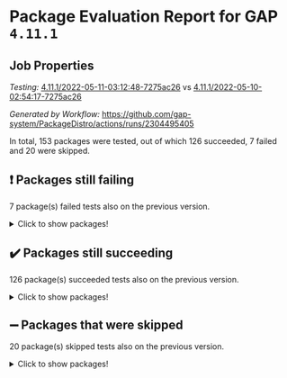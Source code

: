 # Package Evaluation Report for GAP `4.11.1`

## Job Properties

*Testing:* [4.11.1/2022-05-11-03:12:48-7275ac26](https://github.com/gap-system/PackageDistro/blob/data/reports/4.11.1/2022-05-11-03:12:48-7275ac26) vs [4.11.1/2022-05-10-02:54:17-7275ac26](https://github.com/gap-system/PackageDistro/blob/data/reports/4.11.1/2022-05-10-02:54:17-7275ac26)

*Generated by Workflow:* https://github.com/gap-system/PackageDistro/actions/runs/2304495405

In total, 153 packages were tested, out of which 126 succeeded, 7 failed and 20 were skipped.

## :exclamation: Packages still failing

7 package(s) failed tests also on the previous version.
<details><summary>Click to show packages!</summary>

- fining 1.4.1 [(failure)](https://github.com/gap-system/PackageDistro/runs/6381119362?check_suite_focus=true)
- francy 1.2.4 [(failure)](https://github.com/gap-system/PackageDistro/runs/6381119537?check_suite_focus=true)
- hap 1.39 [(failure)](https://github.com/gap-system/PackageDistro/runs/6381119970?check_suite_focus=true)
- normalizinterface 1.3.2 [(failure)](https://github.com/gap-system/PackageDistro/runs/6381121087?check_suite_focus=true)
- packagemanager 1.2 [(failure)](https://github.com/gap-system/PackageDistro/runs/6381121354?check_suite_focus=true)
- recog 1.3.2 [(failure)](https://github.com/gap-system/PackageDistro/runs/6381121860?check_suite_focus=true)
- semigroups 4.0.0 [(failure)](https://github.com/gap-system/PackageDistro/runs/6381122049?check_suite_focus=true)
</details>

## :heavy_check_mark: Packages still succeeding

126 package(s) succeeded tests also on the previous version.
<details><summary>Click to show packages!</summary>

- ace 5.4 [(success)](https://github.com/gap-system/PackageDistro/runs/6381117706?check_suite_focus=true)
- aclib 1.3.2 [(success)](https://github.com/gap-system/PackageDistro/runs/6381117738?check_suite_focus=true)
- agt 0.2 [(success)](https://github.com/gap-system/PackageDistro/runs/6381117771?check_suite_focus=true)
- alnuth 3.2.1 [(success)](https://github.com/gap-system/PackageDistro/runs/6381117800?check_suite_focus=true)
- anupq 3.2.6 [(success)](https://github.com/gap-system/PackageDistro/runs/6381117822?check_suite_focus=true)
- atlasrep 2.1.2 [(success)](https://github.com/gap-system/PackageDistro/runs/6381117844?check_suite_focus=true)
- autodoc 2022.03.10 [(success)](https://github.com/gap-system/PackageDistro/runs/6381117865?check_suite_focus=true)
- automata 1.15 [(success)](https://github.com/gap-system/PackageDistro/runs/6381117887?check_suite_focus=true)
- automgrp 1.3.2 [(success)](https://github.com/gap-system/PackageDistro/runs/6381117958?check_suite_focus=true)
- autpgrp 1.10.2 [(success)](https://github.com/gap-system/PackageDistro/runs/6381118054?check_suite_focus=true)
- cap 2022.05-02 [(success)](https://github.com/gap-system/PackageDistro/runs/6381118124?check_suite_focus=true)
- caratinterface 2.3.3 [(success)](https://github.com/gap-system/PackageDistro/runs/6381118204?check_suite_focus=true)
- cddinterface 2020.06.24 [(success)](https://github.com/gap-system/PackageDistro/runs/6381118352?check_suite_focus=true)
- circle 1.6.5 [(success)](https://github.com/gap-system/PackageDistro/runs/6381118422?check_suite_focus=true)
- classicpres 1.22 [(success)](https://github.com/gap-system/PackageDistro/runs/6381118479?check_suite_focus=true)
- cohomolo 1.6.10 [(success)](https://github.com/gap-system/PackageDistro/runs/6381118516?check_suite_focus=true)
- congruence 1.2.4 [(success)](https://github.com/gap-system/PackageDistro/runs/6381118554?check_suite_focus=true)
- corelg 1.56 [(success)](https://github.com/gap-system/PackageDistro/runs/6381118592?check_suite_focus=true)
- crime 1.6 [(success)](https://github.com/gap-system/PackageDistro/runs/6381118620?check_suite_focus=true)
- crisp 1.4.5 [(success)](https://github.com/gap-system/PackageDistro/runs/6381118657?check_suite_focus=true)
- crypting 0.10 [(success)](https://github.com/gap-system/PackageDistro/runs/6381118689?check_suite_focus=true)
- cryst 4.1.24 [(success)](https://github.com/gap-system/PackageDistro/runs/6381118725?check_suite_focus=true)
- crystcat 1.1.9 [(success)](https://github.com/gap-system/PackageDistro/runs/6381118767?check_suite_focus=true)
- ctbllib 1.3.4 [(success)](https://github.com/gap-system/PackageDistro/runs/6381118838?check_suite_focus=true)
- cubefree 1.19 [(success)](https://github.com/gap-system/PackageDistro/runs/6381118871?check_suite_focus=true)
- curlinterface 2.2.2 [(success)](https://github.com/gap-system/PackageDistro/runs/6381118905?check_suite_focus=true)
- cvec 2.7.5 [(success)](https://github.com/gap-system/PackageDistro/runs/6381118940?check_suite_focus=true)
- datastructures 0.2.7 [(success)](https://github.com/gap-system/PackageDistro/runs/6381118969?check_suite_focus=true)
- deepthought 1.0.5 [(success)](https://github.com/gap-system/PackageDistro/runs/6381118997?check_suite_focus=true)
- design 1.7 [(success)](https://github.com/gap-system/PackageDistro/runs/6381119039?check_suite_focus=true)
- difsets 2.3.1 [(success)](https://github.com/gap-system/PackageDistro/runs/6381119078?check_suite_focus=true)
- digraphs 1.5.2 [(success)](https://github.com/gap-system/PackageDistro/runs/6381119145?check_suite_focus=true)
- edim 1.3.5 [(success)](https://github.com/gap-system/PackageDistro/runs/6381119195?check_suite_focus=true)
- example 4.3.1 [(success)](https://github.com/gap-system/PackageDistro/runs/6381119251?check_suite_focus=true)
- factint 1.6.3 [(success)](https://github.com/gap-system/PackageDistro/runs/6381119287?check_suite_focus=true)
- ferret 1.0.7 [(success)](https://github.com/gap-system/PackageDistro/runs/6381119314?check_suite_focus=true)
- fga 1.4.0 [(success)](https://github.com/gap-system/PackageDistro/runs/6381119339?check_suite_focus=true)
- float 1.0.3 [(success)](https://github.com/gap-system/PackageDistro/runs/6381119381?check_suite_focus=true)
- format 1.4.3 [(success)](https://github.com/gap-system/PackageDistro/runs/6381119408?check_suite_focus=true)
- forms 1.2.7 [(success)](https://github.com/gap-system/PackageDistro/runs/6381119428?check_suite_focus=true)
- fplsa 1.2.5 [(success)](https://github.com/gap-system/PackageDistro/runs/6381119453?check_suite_focus=true)
- fr 2.4.8 [(success)](https://github.com/gap-system/PackageDistro/runs/6381119485?check_suite_focus=true)
- fwtree 1.3 [(success)](https://github.com/gap-system/PackageDistro/runs/6381119577?check_suite_focus=true)
- gbnp 1.0.5 [(success)](https://github.com/gap-system/PackageDistro/runs/6381119619?check_suite_focus=true)
- generalizedmorphismsforcap 2022.05-01 [(success)](https://github.com/gap-system/PackageDistro/runs/6381119670?check_suite_focus=true)
- genss 1.6.6 [(success)](https://github.com/gap-system/PackageDistro/runs/6381119711?check_suite_focus=true)
- gradedringforhomalg 2022.03-01 [(success)](https://github.com/gap-system/PackageDistro/runs/6381119737?check_suite_focus=true)
- grape 4.8.5 [(success)](https://github.com/gap-system/PackageDistro/runs/6381119782?check_suite_focus=true)
- groupoids 1.69 [(success)](https://github.com/gap-system/PackageDistro/runs/6381119815?check_suite_focus=true)
- grpconst 2.6.2 [(success)](https://github.com/gap-system/PackageDistro/runs/6381119852?check_suite_focus=true)
- guarana 0.96.3 [(success)](https://github.com/gap-system/PackageDistro/runs/6381119882?check_suite_focus=true)
- guava 3.16 [(success)](https://github.com/gap-system/PackageDistro/runs/6381119933?check_suite_focus=true)
- hapcryst 0.1.14 [(success)](https://github.com/gap-system/PackageDistro/runs/6381119993?check_suite_focus=true)
- hecke 1.5.3 [(success)](https://github.com/gap-system/PackageDistro/runs/6381120020?check_suite_focus=true)
- help 3.5 [(success)](https://github.com/gap-system/PackageDistro/runs/6381120048?check_suite_focus=true)
- idrel 2.43 [(success)](https://github.com/gap-system/PackageDistro/runs/6381120088?check_suite_focus=true)
- images 1.3.1 [(success)](https://github.com/gap-system/PackageDistro/runs/6381120122?check_suite_focus=true)
- intpic 0.2.4 [(success)](https://github.com/gap-system/PackageDistro/runs/6381120157?check_suite_focus=true)
- io 4.7.2 [(success)](https://github.com/gap-system/PackageDistro/runs/6381120192?check_suite_focus=true)
- irredsol 1.4.3 [(success)](https://github.com/gap-system/PackageDistro/runs/6381120212?check_suite_focus=true)
- json 2.1.0 [(success)](https://github.com/gap-system/PackageDistro/runs/6381120244?check_suite_focus=true)
- jupyterkernel 1.4.1 [(success)](https://github.com/gap-system/PackageDistro/runs/6381120272?check_suite_focus=true)
- jupyterviz 1.5.1 [(success)](https://github.com/gap-system/PackageDistro/runs/6381120298?check_suite_focus=true)
- kan 1.34 [(success)](https://github.com/gap-system/PackageDistro/runs/6381120317?check_suite_focus=true)
- kbmag 1.5.9 [(success)](https://github.com/gap-system/PackageDistro/runs/6381120344?check_suite_focus=true)
- laguna 3.9.5 [(success)](https://github.com/gap-system/PackageDistro/runs/6381120370?check_suite_focus=true)
- liealgdb 2.2.1 [(success)](https://github.com/gap-system/PackageDistro/runs/6381120402?check_suite_focus=true)
- liepring 2.6 [(success)](https://github.com/gap-system/PackageDistro/runs/6381120426?check_suite_focus=true)
- liering 2.4.2 [(success)](https://github.com/gap-system/PackageDistro/runs/6381120449?check_suite_focus=true)
- linearalgebraforcap 2022.05-02 [(success)](https://github.com/gap-system/PackageDistro/runs/6381120514?check_suite_focus=true)
- loops 3.4.1 [(success)](https://github.com/gap-system/PackageDistro/runs/6381120548?check_suite_focus=true)
- lpres 1.0.3 [(success)](https://github.com/gap-system/PackageDistro/runs/6381120581?check_suite_focus=true)
- majoranaalgebras 1.4 [(success)](https://github.com/gap-system/PackageDistro/runs/6381120617?check_suite_focus=true)
- mapclass 1.4.5 [(success)](https://github.com/gap-system/PackageDistro/runs/6381120653?check_suite_focus=true)
- matgrp 0.64 [(success)](https://github.com/gap-system/PackageDistro/runs/6381120703?check_suite_focus=true)
- modisom 2.5.2 [(success)](https://github.com/gap-system/PackageDistro/runs/6381120751?check_suite_focus=true)
- modulepresentationsforcap 2022.05-01 [(success)](https://github.com/gap-system/PackageDistro/runs/6381120790?check_suite_focus=true)
- monoidalcategories 2022.05-02 [(success)](https://github.com/gap-system/PackageDistro/runs/6381120847?check_suite_focus=true)
- nconvex 2020.11-04 [(success)](https://github.com/gap-system/PackageDistro/runs/6381120910?check_suite_focus=true)
- nilmat 1.4.1 [(success)](https://github.com/gap-system/PackageDistro/runs/6381120972?check_suite_focus=true)
- nock 1.5 [(success)](https://github.com/gap-system/PackageDistro/runs/6381121035?check_suite_focus=true)
- nq 2.5.8 [(success)](https://github.com/gap-system/PackageDistro/runs/6381121148?check_suite_focus=true)
- numericalsgps 1.3.0 [(success)](https://github.com/gap-system/PackageDistro/runs/6381121198?check_suite_focus=true)
- openmath 11.5.1 [(success)](https://github.com/gap-system/PackageDistro/runs/6381121255?check_suite_focus=true)
- orb 4.8.4 [(success)](https://github.com/gap-system/PackageDistro/runs/6381121305?check_suite_focus=true)
- patternclass 2.4.2 [(success)](https://github.com/gap-system/PackageDistro/runs/6381121400?check_suite_focus=true)
- permut 2.0.4 [(success)](https://github.com/gap-system/PackageDistro/runs/6381121461?check_suite_focus=true)
- polenta 1.3.10 [(success)](https://github.com/gap-system/PackageDistro/runs/6381121496?check_suite_focus=true)
- polymaking 0.8.6 [(success)](https://github.com/gap-system/PackageDistro/runs/6381121542?check_suite_focus=true)
- primgrp 3.4.2 [(success)](https://github.com/gap-system/PackageDistro/runs/6381121583?check_suite_focus=true)
- profiling 2.5.0 [(success)](https://github.com/gap-system/PackageDistro/runs/6381121625?check_suite_focus=true)
- qpa 1.33 [(success)](https://github.com/gap-system/PackageDistro/runs/6381121663?check_suite_focus=true)
- quagroup 1.8.3 [(success)](https://github.com/gap-system/PackageDistro/runs/6381121717?check_suite_focus=true)
- radiroot 2.9 [(success)](https://github.com/gap-system/PackageDistro/runs/6381121759?check_suite_focus=true)
- rcwa 4.6.4 [(success)](https://github.com/gap-system/PackageDistro/runs/6381121805?check_suite_focus=true)
- rds 1.8 [(success)](https://github.com/gap-system/PackageDistro/runs/6381121836?check_suite_focus=true)
- repndecomp 1.2.1 [(success)](https://github.com/gap-system/PackageDistro/runs/6381121903?check_suite_focus=true)
- repsn 3.1.0 [(success)](https://github.com/gap-system/PackageDistro/runs/6381121933?check_suite_focus=true)
- resclasses 4.7.2 [(success)](https://github.com/gap-system/PackageDistro/runs/6381121970?check_suite_focus=true)
- scscp 2.3.1 [(success)](https://github.com/gap-system/PackageDistro/runs/6381122002?check_suite_focus=true)
- sglppow 2.2 [(success)](https://github.com/gap-system/PackageDistro/runs/6381122095?check_suite_focus=true)
- sgpviz 0.999.5 [(success)](https://github.com/gap-system/PackageDistro/runs/6381122126?check_suite_focus=true)
- simpcomp 2.1.14 [(success)](https://github.com/gap-system/PackageDistro/runs/6381122167?check_suite_focus=true)
- singular 2020.12.18 [(success)](https://github.com/gap-system/PackageDistro/runs/6381122212?check_suite_focus=true)
- sla 1.5.3 [(success)](https://github.com/gap-system/PackageDistro/runs/6381122289?check_suite_focus=true)
- smallgrp 1.5 [(success)](https://github.com/gap-system/PackageDistro/runs/6381122377?check_suite_focus=true)
- smallsemi 0.6.13 [(success)](https://github.com/gap-system/PackageDistro/runs/6381122478?check_suite_focus=true)
- sonata 2.9.4 [(success)](https://github.com/gap-system/PackageDistro/runs/6381122589?check_suite_focus=true)
- sophus 1.25 [(success)](https://github.com/gap-system/PackageDistro/runs/6381122690?check_suite_focus=true)
- spinsym 1.5.2 [(success)](https://github.com/gap-system/PackageDistro/runs/6381122804?check_suite_focus=true)
- symbcompcc 1.3.2 [(success)](https://github.com/gap-system/PackageDistro/runs/6381122904?check_suite_focus=true)
- thelma 1.3 [(success)](https://github.com/gap-system/PackageDistro/runs/6381122993?check_suite_focus=true)
- tomlib 1.2.9 [(success)](https://github.com/gap-system/PackageDistro/runs/6381123060?check_suite_focus=true)
- toric 1.9.5 [(success)](https://github.com/gap-system/PackageDistro/runs/6381123134?check_suite_focus=true)
- transgrp 3.6.2 [(success)](https://github.com/gap-system/PackageDistro/runs/6381123191?check_suite_focus=true)
- ugaly 4.0.2 [(success)](https://github.com/gap-system/PackageDistro/runs/6381123243?check_suite_focus=true)
- unipot 1.5 [(success)](https://github.com/gap-system/PackageDistro/runs/6381123288?check_suite_focus=true)
- unitlib 4.1.0 [(success)](https://github.com/gap-system/PackageDistro/runs/6381123330?check_suite_focus=true)
- utils 0.72 [(success)](https://github.com/gap-system/PackageDistro/runs/6381123381?check_suite_focus=true)
- uuid 0.7 [(success)](https://github.com/gap-system/PackageDistro/runs/6381123450?check_suite_focus=true)
- walrus 0.9991 [(success)](https://github.com/gap-system/PackageDistro/runs/6381123519?check_suite_focus=true)
- wedderga 4.10.2 [(success)](https://github.com/gap-system/PackageDistro/runs/6381123571?check_suite_focus=true)
- xmod 2.88 [(success)](https://github.com/gap-system/PackageDistro/runs/6381123625?check_suite_focus=true)
- xmodalg 1.22 [(success)](https://github.com/gap-system/PackageDistro/runs/6381123655?check_suite_focus=true)
- yangbaxter 0.10.0 [(success)](https://github.com/gap-system/PackageDistro/runs/6381123715?check_suite_focus=true)
- zeromqinterface 0.13 [(success)](https://github.com/gap-system/PackageDistro/runs/6381123752?check_suite_focus=true)
</details>

## :heavy_minus_sign: Packages that were skipped

20 package(s) skipped tests also on the previous version.
<details><summary>Click to show packages!</summary>

- 4ti2interface 2022.03-01 [(skipped)](https://github.com/gap-system/PackageDistro/runs/6381040209?check_suite_focus=true)
- browse 1.8.14 [(skipped)](https://github.com/gap-system/PackageDistro/runs/6381040209?check_suite_focus=true)
- examplesforhomalg 2022.03-01 [(skipped)](https://github.com/gap-system/PackageDistro/runs/6381040209?check_suite_focus=true)
- gapdoc 1.6.5 [(skipped)](https://github.com/gap-system/PackageDistro/runs/6381040209?check_suite_focus=true)
- gauss 2022.03-01 [(skipped)](https://github.com/gap-system/PackageDistro/runs/6381040209?check_suite_focus=true)
- gaussforhomalg 2022.03-01 [(skipped)](https://github.com/gap-system/PackageDistro/runs/6381040209?check_suite_focus=true)
- gradedmodules 2022.03-01 [(skipped)](https://github.com/gap-system/PackageDistro/runs/6381040209?check_suite_focus=true)
- homalg 2022.03-01 [(skipped)](https://github.com/gap-system/PackageDistro/runs/6381040209?check_suite_focus=true)
- homalgtocas 2022.03-01 [(skipped)](https://github.com/gap-system/PackageDistro/runs/6381040209?check_suite_focus=true)
- io_forhomalg 2022.03-01 [(skipped)](https://github.com/gap-system/PackageDistro/runs/6381040209?check_suite_focus=true)
- itc 1.5.1 [(skipped)](https://github.com/gap-system/PackageDistro/runs/6381040209?check_suite_focus=true)
- localizeringforhomalg 2022.03-01 [(skipped)](https://github.com/gap-system/PackageDistro/runs/6381040209?check_suite_focus=true)
- matricesforhomalg 2022.04-01 [(skipped)](https://github.com/gap-system/PackageDistro/runs/6381040209?check_suite_focus=true)
- modules 2022.03-01 [(skipped)](https://github.com/gap-system/PackageDistro/runs/6381040209?check_suite_focus=true)
- polycyclic 2.16 [(skipped)](https://github.com/gap-system/PackageDistro/runs/6381040209?check_suite_focus=true)
- ringsforhomalg 2022.04-01 [(skipped)](https://github.com/gap-system/PackageDistro/runs/6381040209?check_suite_focus=true)
- sco 2022.03-01 [(skipped)](https://github.com/gap-system/PackageDistro/runs/6381040209?check_suite_focus=true)
- toolsforhomalg 2022.04-03 [(skipped)](https://github.com/gap-system/PackageDistro/runs/6381040209?check_suite_focus=true)
- toricvarieties 2022.03.23 [(skipped)](https://github.com/gap-system/PackageDistro/runs/6381040209?check_suite_focus=true)
- xgap 4.31 [(skipped)](https://github.com/gap-system/PackageDistro/runs/6381040209?check_suite_focus=true)
</details>

